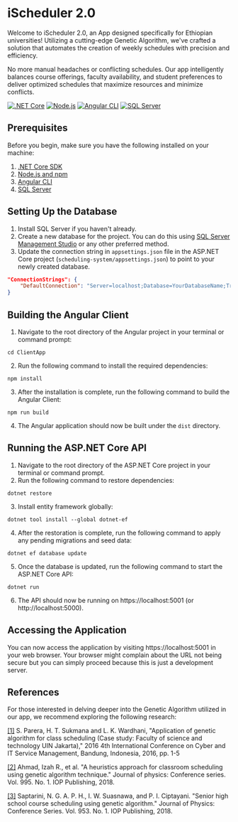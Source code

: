 # iScheduler 2.0
Welcome to iScheduler 2.0, an App designed specifically for Ethiopian universities! Utilizing a cutting-edge Genetic Algorithm, we've crafted a solution that automates the creation of weekly schedules with precision and efficiency.

No more manual headaches or conflicting schedules. Our app intelligently balances course offerings, faculty availability, and student preferences to deliver optimized schedules that maximize resources and minimize conflicts.

[![.NET Core](https://img.shields.io/badge/.NET%20Core-3.1%20%7C%205.0-brightgreen)](https://dotnet.microsoft.com/download) 
[![Node.js](https://img.shields.io/badge/Node.js-14%20%7C%2016-brightgreen)](https://nodejs.org/) 
[![Angular CLI](https://img.shields.io/badge/Angular%20CLI-12-brightgreen)](https://angular.io/cli) 
[![SQL Server](https://img.shields.io/badge/SQL%20Server-2019-brightgreen)](https://www.microsoft.com/en-us/sql-server/sql-server-downloads)

## Prerequisites

Before you begin, make sure you have the following installed on your machine:

1. [.NET Core SDK](https://dotnet.microsoft.com/download)
2. [Node.js and npm](https://nodejs.org/)
3. [Angular CLI](https://angular.io/cli)
4. [SQL Server](https://www.microsoft.com/en-us/sql-server/sql-server-downloads)

## Setting Up the Database

1. Install SQL Server if you haven't already.
2. Create a new database for the project. You can do this using [SQL Server Management Studio](https://learn.microsoft.com/en-us/sql/ssms/download-sql-server-management-studio-ssms?view=sql-server-ver16) or any other preferred method.
3. Update the connection string in `appsettings.json` file in the ASP.NET Core project (`scheduling-system/appsettings.json`) to point to your newly created database.

```json
"ConnectionStrings": {
    "DefaultConnection": "Server=localhost;Database=YourDatabaseName;Trusted_Connection=True;MultipleActiveResultSets=true"
}
```

## Building the Angular Client
1. Navigate to the root directory of the Angular project in your terminal or command prompt:
```
cd ClientApp
```
2. Run the following command to install the required dependencies:
```
npm install
```
3. After the installation is complete, run the following command to build the Angular Client:
```
npm run build
```
4. The Angular application should now be built under the `dist` directory.

## Running the ASP.NET Core API
1. Navigate to the root directory of the ASP.NET Core project in your terminal or command prompt.
2. Run the following command to restore dependencies:
```
dotnet restore
```
3. Install entity framework globally:
```
dotnet tool install --global dotnet-ef
```
4. After the restoration is complete, run the following command to apply any pending migrations and seed data:
```
dotnet ef database update
```
5. Once the database is updated, run the following command to start the ASP.NET Core API:
```
dotnet run
```
6. The API should now be running on https://localhost:5001 (or http://localhost:5000).

## Accessing the Application
You can now access the application by visiting https://localhost:5001 in your web browser. Your browser might complain about the URL not being secure but you can simply proceed because this is just a development server.

## References
For those interested in delving deeper into the Genetic Algorithm utilized in our app, we recommend exploring the following research:

[[1]](https://ieeexplore.ieee.org/abstract/document/7577525) S. Parera, H. T. Sukmana and L. K. Wardhani, "Application of genetic algorithm for class scheduling (Case study: Faculty of science and technology UIN Jakarta)," 2016 4th International Conference on Cyber and IT Service Management, Bandung, Indonesia, 2016, pp. 1-5

[[2]](https://iopscience.iop.org/article/10.1088/1742-6596/995/1/012050/meta) Ahmad, Izah R., et al. "A heuristics approach for classroom scheduling using genetic algorithm technique." Journal of physics: Conference series. Vol. 995. No. 1. IOP Publishing, 2018.

[[3]](https://iopscience.iop.org/article/10.1088/1742-6596/953/1/012067/meta) Saptarini, N. G. A. P. H., I. W. Suasnawa, and P. I. Ciptayani. "Senior high school course scheduling using genetic algorithm." Journal of Physics: Conference Series. Vol. 953. No. 1. IOP Publishing, 2018.


